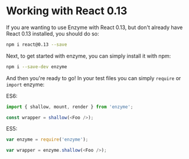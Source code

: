 # Working with React 0.13

If you are wanting to use Enzyme with React 0.13, but don't already have React 0.13 installed, you
should do so:

```bash
npm i react@0.13 --save
```

Next, to get started with enzyme, you can simply install it with npm:

```bash
npm i --save-dev enzyme
```

And then you're ready to go!  In your test files you can simply `require` or `import` enzyme:

ES6:
```js
import { shallow, mount, render } from 'enzyme';

const wrapper = shallow(<Foo />);
```

ES5:
<!-- eslint no-var: 0 -->
```js
var enzyme = require('enzyme');

var wrapper = enzyme.shallow(<Foo />);
```

